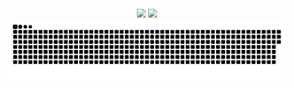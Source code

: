 <p align='center'>
<img src='https://github-widgetbox.vercel.app/api/profile?username=ing9990&data=followers,repositories,stars,commits&theme=darkmode'>
<img src='https://github-profile-summary-cards.vercel.app/api/cards/profile-details?username=ing9990&theme=github_dark'>

<picture>
  <source media="(prefers-color-scheme: dark)" srcset="https://raw.githubusercontent.com/ing9990/ing9990/output/github-contribution-grid-snake-dark.svg">
  <source media="(prefers-color-scheme: light)" srcset="https://raw.githubusercontent.com/ing9990/ing9990/output/github-contribution-grid-snake.svg">
  <img alt="github contribution grid snake animation" src="https://raw.githubusercontent.com/ing9990/ing9990/output/github-contribution-grid-snake.svg">
</picture>

</p>
